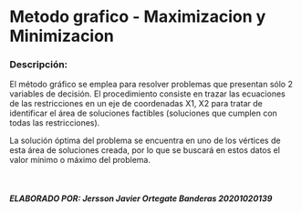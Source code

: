 <h1>Metodo grafico - Maximizacion y Minimizacion </h1>

<h3>Descripción:</h3>
<p>El método gráfico se emplea para resolver problemas que presentan sólo 2 variables de decisión. El procedimiento consiste en trazar las ecuaciones de las restricciones en un eje de coordenadas X1, X2 para tratar de identificar el área de soluciones factibles (soluciones que cumplen con todas las restricciones).

La solución óptima del problema se encuentra en uno de los vértices de esta área de soluciones creada, por lo que se buscará en estos datos el valor mínimo o máximo del problema.

</p>

</br>

<h5>ELABORADO POR: Jersson Javier Ortegate Banderas 20201020139 </h5>
